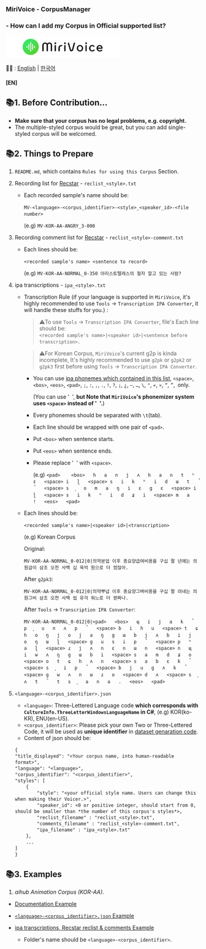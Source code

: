 ### MiriVoice - CorpusManager 
### - How can I add my Corpus in Official supported list?
[<img src="Misc\title.png" height="57"/>](https://github.com/EX3exp/MiriVoice)

📜🧐 :
[English](contribute-corpus.md) | [한국어](readme/contribute-corpus-ko.md)
#### [EN]

## 📚1. Before Contribution...
- **Make sure that your corpus has no legal problems, e.g. copyright.**
- The multiple-styled corpus would be great, but you can add single-styled corpus will be welcomed.

## 📚2. Things to Prepare
1. `README.md`, which contains `Rules for using this Corpus` Section.
2. Recording list for [Recstar](https://github.com/sdercolin/recstar) - `reclist_<style>.txt`
    - Each recorded sample's name should be:

        ```MV-<language>-<corpus_identifier>-<style>_<speaker_id>-<file number>```

        (e.g) `MV-KOR-AA-ANGRY_3-000`

3. Recording comment list for [Recstar](https://github.com/sdercolin/recstar) - `reclist_<style>-comment.txt`
    - Each lines should be:

        ```<recorded sample's name> <sentence to record>```

        (e.g) `MV-KOR-AA-NORMAL_0-350 아리스토텔레스의 철자 알고 있는 사람?`

4. ipa transcriptions - `ipa_<style>.txt`
    - Transcription Rule (if your language is supported in `MiriVoice`, it's highly recommended to use `Tools` -> `Transcription IPA Converter`, it will handle these stuffs for you.) : <br>

        > ⚠️To use `Tools` -> `Transcription IPA Converter`, file's Each line should be: <br>
        > ```<recorded sample's name>|<speaker id>|<sentence before transcription>.```

        > ⚠️For Korean Corpus, `MiriVoice`'s current g2p is kinda incomplete, It's highly recommended to use `g2pk` or `g2pk2` or `g2pk3` first before using  `Tools` -> `Transcription IPA Converter`. 
        - You can use [ipa phonemes which contained in this list](https://github.com/AdamSteffanick/ipa-data/blob/master/guid-o-matic/ipa-data/ipa-data.csv), `<space>`, `<bos>`, `<eos>`, `<pad>`, `;`, `:`, `,`, `.`, `!`, `?`, `¡`, `¿`, `—`, `…`, `\`, `"`, `«`, `»`, `“`, `”`,` `only.
        
            (You can use '` `', **but Note that `MiriVoice`'s phonemizer system uses `<space>` instead of '` `'.**)
        - Every phonemes should be separated with `\t`(tab).
        - Each line should be wrapped with one pair of `<pad>`.
        - Put `<bos>` when sentence starts.
        - Put `<eos>` when sentence ends.
        - Please replace '` `' with `<space>`.


            (e.g) `<pad>	<bos>	h	a	n	j	ʌ	h	a	n	t	ʰ	ɛ	<space>	i	ɭ	<space>	s	i	k	ʰ	i	d	ɯ	t	̚	<space>	s	͈	o	m	a	ŋ	i	ɛ	g	ɛ	<space>	i	ɭ	<space>	s	i	k	ʰ	i	d	ʑ	i	<space>	m	a	!	<eos>	<pad>`
    - Each lines should be:

        ```<recorded sample's name>|<speaker id>|<transcription>```

        (e.g) Korean Corpus

        Original:

        ```MV-KOR-AA-NORMAL_0-012|0|의약분업 이후 총요양급여비용을 구십 팔 년에는 의원급이 삼조 오천 사백 십 육억 원으로 더 썼잖아.```


        After `g2pk3`:

        ```MV-KOR-AA-NORMAL_0-012|0|의약뿌넙 이후 총요양그벼비용을 구십 팔 려네는 의원그비 삼조 오천 사백 씹 유걱 워느로 더 썯짜나.```

        After `Tools` -> `Transcription IPA Converter`:

        ```MV-KOR-AA-NORMAL_0-012|0|<pad>	<bos>	ɰ	i	j	a	k	̚	p	͈	u	n	ʌ	p	̚	<space>	b	i	h	u	<space>	t	ɕ	h	o	ŋ	j	o	j	a	ŋ	g	ɯ	b	j	ʌ	b	i	j	o	ŋ	ɯ	ɭ	<space>	g	u	s	i	p	̚	<space>	p	ʰ	a	ɭ	<space>	ɾ	j	ʌ	n	ɛ	n	ɯ	n	<space>	n	ɰ	i	w	ʌ	ŋ	g	ɯ	b	i	<space>	s	a	m	d	ʑ	o	<space>	o	t	ɕ	h	ʌ	n	<space>	s	a	b	ɛ	k	̚	<space>	s	͈	i	p	̚	<space>	b	j	u	g	ʌ	k	̚	<space>	g	w	ʌ	n	ɯ	ɾ	o	<space>	d	ʌ	<space>	s	͈	ʌ	t	̚	t	s	͈	a	n	a	.	<eos>	<pad>```

5. `<language>-<corpus_identifier>.json`
    - `<language>`: Three-Lettered Language code **which corresponds with `CultureInfo.ThreeLetterWindowsLanguageName` in C#**, (e.g) KOR(ko-KR), ENU(en-US). 
    - `<corpus_identifier>`: Please pick your own Two or Three-Lettered Code, it will be used as **unique identifier** in [dataset genaration code](utils/pack_dataset.py).
    - Content of json should be:
    ```
    {
    "title_displayed": "<Your corpus name, into human-readable format>",
    "language": "<language>", 
    "corpus_identifier": "<corpus_identifier>",
    "styles": [
        {
            "style": "<your official style name. Users can change this when making their Voicer.>",
            "speaker_id": <0 or positive integer, should start from 0, should be smaller than *the number of this corpus's styles*>,
            "reclist_filename" : "reclist_<style>.txt",
            "comments_filename" : "reclist_<style>-comment.txt",
            "ipa_filename" : "ipa_<style>.txt"
        },
        ...
    ] 
    }
    ```
## 📚3. Examples
1. *aihub Animation Corpus (KOR-AA)*.
- [Documentation Example](docs/ko-KR/aihub%20Animation%20Corpus/README.md)
     
- [`<language>-<corpus_identifier>.json` Example](https://github.com/EX3exp/MiriVoiceSupport-CorpusManager/blob/main/datas/KOR-AA.json)
     

- [ipa transcriptions, Recstar reclist & comments Example](https://github.com/EX3exp/MiriVoiceSupport-CorpusManager/blob/main/datas/KOR-AA)
    - Folder's name should be `<language>-<corpus_identifier>`.
    
